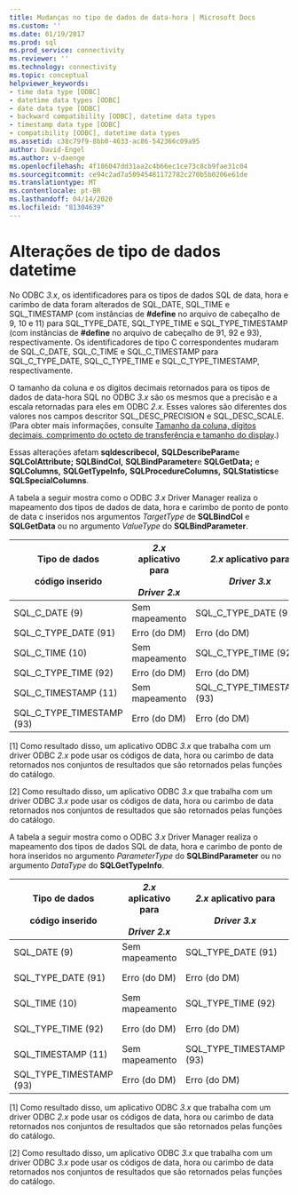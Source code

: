 ```yaml
---
title: Mudanças no tipo de dados de data-hora | Microsoft Docs
ms.custom: ''
ms.date: 01/19/2017
ms.prod: sql
ms.prod_service: connectivity
ms.reviewer: ''
ms.technology: connectivity
ms.topic: conceptual
helpviewer_keywords:
- time data type [ODBC]
- datetime data types [ODBC]
- date data type [ODBC]
- backward compatibility [ODBC], datetime data types
- timestamp data type [ODBC]
- compatibility [ODBC], datetime data types
ms.assetid: c38c79f9-8bb0-4633-ac86-542366c09a95
author: David-Engel
ms.author: v-daenge
ms.openlocfilehash: 4f186047dd31aa2c4b66ec1ce73c8cb9fae31c04
ms.sourcegitcommit: ce94c2ad7a50945481172782c270b5b0206e61de
ms.translationtype: MT
ms.contentlocale: pt-BR
ms.lasthandoff: 04/14/2020
ms.locfileid: "81304639"
---
```

# <a name="datetime-data-type-changes"></a>Alterações de tipo de dados datetime
No ODBC *3.x*, os identificadores para os tipos de dados SQL de data, hora e carimbo de data foram alterados de SQL_DATE, SQL_TIME e SQL_TIMESTAMP (com instâncias de **#define** no arquivo de cabeçalho de 9, 10 e 11) para SQL_TYPE_DATE, SQL_TYPE_TIME e SQL_TYPE_TIMESTAMP (com instâncias de **#define** no arquivo de cabeçalho de 91, 92 e 93), respectivamente. Os identificadores de tipo C correspondentes mudaram de SQL_C_DATE, SQL_C_TIME e SQL_C_TIMESTAMP para SQL_C_TYPE_DATE, SQL_C_TYPE_TIME e SQL_C_TYPE_TIMESTAMP, respectivamente.  
  
 O tamanho da coluna e os dígitos decimais retornados para os tipos de dados de data-hora SQL no ODBC *3.x* são os mesmos que a precisão e a escala retornadas para eles em ODBC *2.x*. Esses valores são diferentes dos valores nos campos descritor SQL_DESC_PRECISION e SQL_DESC_SCALE. (Para obter mais informações, consulte [Tamanho da coluna, dígitos decimais, comprimento do octeto de transferência e tamanho do display](../../../odbc/reference/appendixes/column-size-decimal-digits-transfer-octet-length-and-display-size.md).)  
  
 Essas alterações afetam **sqldescribecol,** **SQLDescribeParam**e **SQLColAttribute;** **SQLBindCol,** **SQLBindParameter**e **SQLGetData;** e **SQLColumns,** **SQLGetTypeInfo,** **SQLProcedureColumns,** **SQLStatistics**e **SQLSpecialColumns**.  
  
 A tabela a seguir mostra como o ODBC *3.x* Driver Manager realiza o mapeamento dos tipos de dados de data, hora e carimbo de ponto de ponto de data c inseridos nos argumentos *TargetType* de **SQLBindCol** e **SQLGetData** ou no argumento *ValueType* do **SQLBindParameter**.  
  
|Tipo de dados<br /><br /> código inserido|*2.x* aplicativo para<br /><br /> *Driver 2.x*|*2.x* aplicativo para<br /><br /> *Driver 3.x*|*Aplicativo 3.x* para<br /><br /> *Driver 2.x*|*Aplicativo 3.x* para<br /><br /> *Driver 3.x*|  
|--------------------------------|-----------------------------------|-----------------------------------|-----------------------------------|-----------------------------------|  
|SQL_C_DATE (9)|Sem mapeamento|SQL_C_TYPE_DATE (91)|Nenhum mapeamento[1]|SQL_C_TYPE_DATE (91)|  
|SQL_C_TYPE_DATE (91)|Erro (do DM)|Erro (do DM)|SQL_C_DATE (9)|Nenhum mapeamento[2]|  
|SQL_C_TIME (10)|Sem mapeamento|SQL_C_TYPE_TIME (92)|Nenhum mapeamento[1]|SQL_C_TYPE_TIME (92)|  
|SQL_C_TYPE_TIME (92)|Erro (do DM)|Erro (do DM)|SQL_C_TIME (10)|Nenhum mapeamento[2]|  
|SQL_C_TIMESTAMP (11)|Sem mapeamento|SQL_C_TYPE_TIMESTAMP (93)|Nenhum mapeamento[1]|SQL_C_TYPE_TIMESTAMP (93)|  
|SQL_C_TYPE_TIMESTAMP (93)|Erro (do DM)|Erro (do DM)|SQL_C_TIMESTAMP (11)|Nenhum mapeamento[2]|  
  
 [1] Como resultado disso, um aplicativo ODBC *3.x* que trabalha com um driver ODBC *2.x* pode usar os códigos de data, hora ou carimbo de data retornados nos conjuntos de resultados que são retornados pelas funções do catálogo.  
  
 [2] Como resultado disso, um aplicativo ODBC *3.x* que trabalha com um driver ODBC *3.x* pode usar os códigos de data, hora ou carimbo de data retornados nos conjuntos de resultados que são retornados pelas funções do catálogo.  
  
 A tabela a seguir mostra como o ODBC *3.x* Driver Manager realiza o mapeamento dos tipos de dados SQL de data, hora e carimbo de ponto de hora inseridos no argumento *ParameterType* do **SQLBindParameter** ou no argumento *DataType* do **SQLGetTypeInfo**.  
  
|Tipo de dados<br /><br /> código inserido|*2.x* aplicativo para<br /><br /> *Driver 2.x*|*2.x* aplicativo para<br /><br /> *Driver 3.x*|*Aplicativo 3.x* para<br /><br /> *Driver 2.x*|*Aplicativo 3.x* para<br /><br /> *Driver 3.x*|  
|--------------------------------|-----------------------------------|-----------------------------------|-----------------------------------|-----------------------------------|  
|SQL_DATE (9)|Sem mapeamento|SQL_TYPE_DATE (91)|Nenhum mapeamento[1]|SQL_TYPE_DATE (91)|  
|SQL_TYPE_DATE (91)|Erro (do DM)|Erro (do DM)|SQL_DATE (9)|Nenhum mapeamento[2]|  
|SQL_TIME (10)|Sem mapeamento|SQL_TYPE_TIME (92)|Nenhum mapeamento[1]|SQL_TYPE_TIME (92)|  
|SQL_TYPE_TIME (92)|Erro (do DM)|Erro (do DM)|SQL_TIME (10)|Nenhum mapeamento[2]|  
|SQL_TIMESTAMP (11)|Sem mapeamento|SQL_TYPE_TIMESTAMP (93)|Nenhum mapeamento[1]|SQL_TYPE_TIMESTAMP (93)|  
|SQL_TYPE_TIMESTAMP (93)|Erro (do DM)|Erro (do DM)|SQL_TIMESTAMP (11)|Nenhum mapeamento[2]|  
  
 [1] Como resultado disso, um aplicativo ODBC *3.x* que trabalha com um driver ODBC *2.x* pode usar os códigos de data, hora ou carimbo de data retornados nos conjuntos de resultados que são retornados pelas funções do catálogo.  
  
 [2] Como resultado disso, um aplicativo ODBC *3.x* que trabalha com um driver ODBC *3.x* pode usar os códigos de data, hora ou carimbo de data retornados nos conjuntos de resultados que são retornados pelas funções do catálogo.
